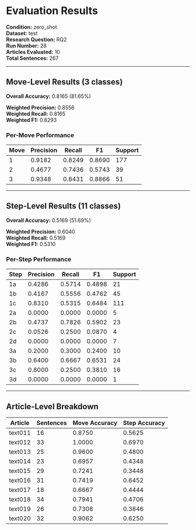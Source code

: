 # Evaluation Results

**Condition:** zero_shot  
**Dataset:** test  
**Research Question:** RQ2  
**Run Number:** 28  
**Articles Evaluated:** 10  
**Total Sentences:** 267  

---

## Move-Level Results (3 classes)

**Overall Accuracy:** 0.8165 (81.65%)  

**Weighted Precision:** 0.8556  
**Weighted Recall:** 0.8165  
**Weighted F1:** 0.8293  

### Per-Move Performance

| Move | Precision | Recall | F1 | Support |
|------|-----------|--------|----|---------|
| 1 | 0.9182 | 0.8249 | 0.8690 | 177 |
| 2 | 0.4677 | 0.7436 | 0.5743 | 39 |
| 3 | 0.9348 | 0.8431 | 0.8866 | 51 |

---

## Step-Level Results (11 classes)

**Overall Accuracy:** 0.5169 (51.69%)  

**Weighted Precision:** 0.6040  
**Weighted Recall:** 0.5169  
**Weighted F1:** 0.5310  

### Per-Step Performance

| Step | Precision | Recall | F1 | Support |
|------|-----------|--------|----|---------|
| 1a | 0.4286 | 0.5714 | 0.4898 | 21 |
| 1b | 0.4167 | 0.5556 | 0.4762 | 45 |
| 1c | 0.8310 | 0.5315 | 0.6484 | 111 |
| 2a | 0.0000 | 0.0000 | 0.0000 | 5 |
| 2b | 0.4737 | 0.7826 | 0.5902 | 23 |
| 2c | 0.0526 | 0.2500 | 0.0870 | 4 |
| 2d | 0.0000 | 0.0000 | 0.0000 | 7 |
| 3a | 0.2000 | 0.3000 | 0.2400 | 10 |
| 3b | 0.6400 | 0.6667 | 0.6531 | 24 |
| 3c | 0.8000 | 0.2500 | 0.3810 | 16 |
| 3d | 0.0000 | 0.0000 | 0.0000 | 1 |

---

## Article-Level Breakdown

| Article | Sentences | Move Accuracy | Step Accuracy |
|---------|-----------|---------------|---------------|
| text011 | 16 | 0.8750 | 0.5625 |
| text012 | 33 | 1.0000 | 0.6970 |
| text013 | 25 | 0.9600 | 0.4800 |
| text014 | 23 | 0.6957 | 0.4348 |
| text015 | 29 | 0.7241 | 0.3448 |
| text016 | 31 | 0.7419 | 0.6452 |
| text017 | 18 | 0.6667 | 0.4444 |
| text018 | 34 | 0.7941 | 0.4706 |
| text019 | 26 | 0.7308 | 0.3846 |
| text020 | 32 | 0.9062 | 0.6250 |
